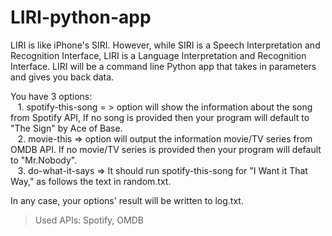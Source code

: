 # LIRI-python-app

 LIRI is like iPhone's SIRI. However, while SIRI is a Speech Interpretation and Recognition Interface, LIRI is a 
 Language Interpretation and Recognition Interface. LIRI will be a command line Python app that takes in parameters 
 and gives you back data.
 
 You have 3 options:\
&nbsp;&nbsp;&nbsp;1. spotify-this-song = > option will show the information about the song from Spotify API, If no song is provided then 
                            your program will default to "The Sign" by Ace of Base.\
&nbsp;&nbsp;&nbsp;2. movie-this => option will output the information movie/TV series from OMDB API. If no movie/TV series is provided then 
                            your program will default to "Mr.Nobody".\
&nbsp;&nbsp;&nbsp;3. do-what-it-says => It should run spotify-this-song for "I Want it That Way," as follows the text in 
                  random.txt.
   
   In any case, your options' result will be written to log.txt.
   
   
   > Used APIs: Spotify, OMDB
